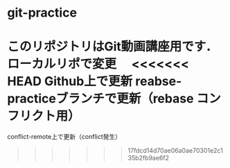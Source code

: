 ﻿# git-practice
このリポジトリはGit動画講座用です．
ローカルリポで変更　
<<<<<<< HEAD
Github上で更新
reabse-practiceブランチで更新（rebase コンフリクト用）
=======
conflict-remote上で更新（conflict発生）

>>>>>>> 17fdcd14d70ae06a0ae70301e2c135b2fb9ae6f2
